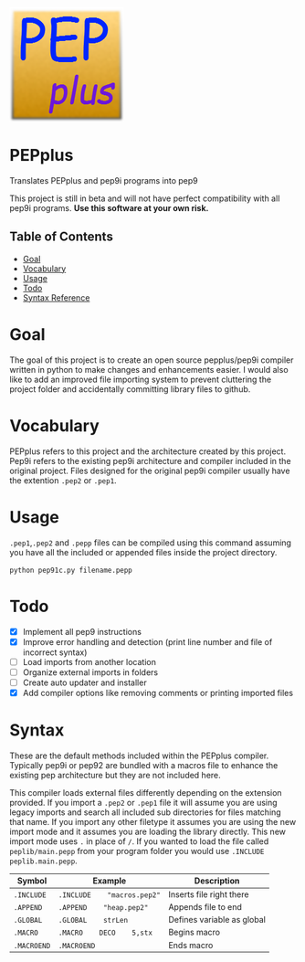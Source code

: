 ![pepplus logo](peppluslogo.png)
# PEPplus
Translates PEPplus and pep9i programs into pep9

This project is still in beta and will not have perfect compatibility with all pep9i programs. **Use this software at your own risk.**

## Table of Contents
 - [Goal](#goal)
 - [Vocabulary](#vocabulary)
 - [Usage](#usage)
 - [Todo](#todo)
 - [Syntax Reference](#syntax)

# Goal
The goal of this project is to create an open source pepplus/pep9i compiler written in python to make changes and enhancements easier. I would also like to add an improved file importing system to prevent cluttering the project folder and accidentally committing library files to github.


# Vocabulary
PEPplus refers to this project and the architecture created by this project. Pep9i refers to the existing pep9i architecture and compiler included in the original project. Files designed for the original pep9i compiler usually have the extention ```.pep2``` or ```.pep1```.

# Usage

```.pep1```,```.pep2``` and ```.pepp``` files can be compiled using this command assuming you have all the included or appended files inside the project directory.
```
python pep91c.py filename.pepp
```


# Todo

- [x] Implement all pep9 instructions
- [x] Improve error handling and detection (print line number and file of incorrect syntax)
- [ ] Load imports from another location
- [ ] Organize external imports in folders
- [ ] Create auto updater and installer
- [x] Add compiler options like removing comments or printing imported files

# Syntax

These are the default methods included within the PEPplus compiler. Typically pep9i or pep92 are bundled with a macros file to enhance the existing pep architecture but they are not included here.

This compiler loads external files differently depending on the extension provided. If you import a ```.pep2``` or ```.pep1``` file it will assume you are using legacy imports and search all included sub directories for files matching that name. If you import any other filetype it assumes you are using the new import mode and it assumes you are loading the library directly. This new import mode uses ```.``` in place of ```/```. If you wanted to load the file called ```peplib/main.pepp``` from your program folder you would use ```.INCLUDE    peplib.main.pepp```.


|Symbol|Example|Description|
| --- | --- | --- |
|```.INCLUDE```|```.INCLUDE    "macros.pep2"```|Inserts file right there|
|```.APPEND```|```.APPEND    "heap.pep2"```|Appends file to end|
|```.GLOBAL```|```.GLOBAL    strLen```|Defines variable as global|
|```.MACRO```|```.MACRO    DECO    5,stx```|Begins macro
|```.MACROEND```|```.MACROEND```|Ends macro